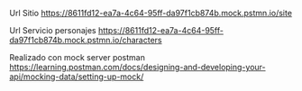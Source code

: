Url Sitio
https://8611fd12-ea7a-4c64-95ff-da97f1cb874b.mock.pstmn.io/site

Url Servicio personajes
https://8611fd12-ea7a-4c64-95ff-da97f1cb874b.mock.pstmn.io/characters

Realizado con mock server postman
https://learning.postman.com/docs/designing-and-developing-your-api/mocking-data/setting-up-mock/